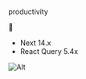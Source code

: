 productivity

🥞

- Next 14.x
- React Query 5.4x

![Alt](https://repobeats.axiom.co/api/embed/4617145e2cb8e313bd5053f667148cba12e85909.svg 'Repobeats analytics image')

